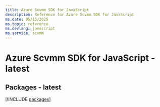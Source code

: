 ```yaml
---
title: Azure Scvmm SDK for JavaScript
description: Reference for Azure Scvmm SDK for JavaScript
ms.date: 05/15/2025
ms.topic: reference
ms.devlang: javascript
ms.service: scvmm
---
```

# Azure Scvmm SDK for JavaScript - latest
## Packages - latest
[!INCLUDE [packages](scvmm-index.md)]